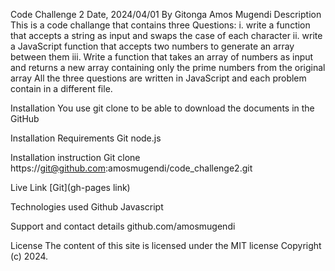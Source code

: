 Code Challenge 2
Date, 2024/04/01
By Gitonga Amos Mugendi
Description
This is a code challange that contains three  Questions: 
i. write a function that accepts a string as input and swaps the case of each character 
ii. write a JavaScript function that accepts two numbers to generate an array between them 
iii. Write a function that takes an array of numbers as input and returns a new array containing only the prime numbers from the original array 
All the three questions are written in JavaScript and each problem contain in a different file.


Installation
You use git clone to be able to download the documents in the GitHub

Installation Requirements
Git node.js

Installation instruction
Git clone https://git@github.com:amosmugendi/code_challenge2.git

Live Link
[Git](gh-pages link)

Technologies used
Github Javascript

Support and contact details
github.com/amosmugendi

License
The content of this site is licensed under the MIT license Copyright (c) 2024.
